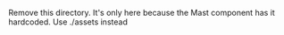 <!--
SPDX-FileCopyrightText: 2020-present Open Networking Foundation <info@opennetworking.org>

SPDX-License-Identifier: Apache-2.0
-->

Remove this directory. It's only here because
the Mast component has it hardcoded. Use ./assets instead
